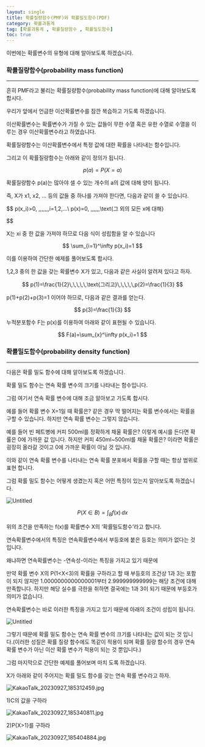 ```yaml
---
layout: single
title: 확률질량함수(PMF)와 확률밀도함수(PDF)
category: 확률과통계
tag: [확률과통계 , 확률질량함수 , 확률밀도함수]
toc: true
---
```


이번에는 확률변수의 유형에 대해 알아보도록 하겠습니다.

### 확률질량함수(probability mass function)

---

흔히 PMF라고 불리는 확률질량함수(probability mass function)에 대해 알아보도록 합시다.

우리가 앞에서 언급한 이산확률변수를 잠깐 복습하고 가도록 하겠습니다.

이산확률변수는 확률변수가 가질 수 있는 값들이 무한 수열 혹은 유한 수열로 수열을 이루는 경우 이산확률변수라고 하였습니다.

확률질량함수는 이산확률변수에서 특정 값에 대한 확률을 나타내는 함수입니다.

그리고 이 확률질량함수는 아래와 같이 정의가 됩니다.

 

$$
 p(a)=P(X=a)
$$

확률질량함수 p(a)는 많아야 셀 수 있는 개수의 a의 값에 대해 양이 됩니다.

즉, X가 x1, x2, … 등의 값들 중 하나를 가져야 한다면, 다음과 같이 쓸 수 있습니다.

$$
p(x_i)>0, \,\,\,\,\,\,\,i=1,2,...\\
p(x)=0, \,\,\,\,\,\,\text{그 외의 모든 x에 대해}

$$

X는 xi 중 한 값을 가져야 하므로 다음 식이 성립함을 알 수 있습니다

$$
\sum_{i=1}^\infty p(x_i)=1
$$

이를 이용하여 간단한 예제를 풀어보도록 합시다.

1,2,3 중의 한 값을 갖는 확률변수 X가 있고, 다음과 같은 사실이 알려져 있다고 하자.

$$
p(1)=\frac{1}{2}\,\,\,\,\,\text{그리고}\,\,\,\,\,p(2)=\frac{1}{3}
$$

p(1)+p(2)+p(3)=1 이어야 하므로, 다음과 같은 결과를 얻는다.

$$
p(3)=\frac{1}{3}
$$

누적분포함수 F는 p(x)를 이용하여 아래와 같이 표현될 수 있습니다.

$$
F(a)=\sum_{x}^\infty p(x_i)=1
$$

### 확률밀도함수(probability density function)

---

다음은 확률 밀도 함수에 대해 알아보도록 하겠습니다.

확률 밀도 함수는 연속 확률 변수의 크기를 나타내는 함수입니다.

그럼 여기서 연속 확률 변수에 대해 조금 알아보고 가도록 합시다.

예를 들어 확률 변수 X=1일 때 확률은? 같은 경우 딱 떨어지는 확률 변수에서는 확률을 구할 수 있습니다. 하지만 연속 확률 변수는 그렇지 않습니다.

예를 들어 빈 페트병에 커피 500ml를 정확하게 채울 확률은? 이렇게 예시를 든다면 확률은 0에 가까운 값 입니다. 하지만 커피 450ml~500ml를 채울 확률은? 이라면 확률은 굉장히 올라갈 것이고 0에 가까운 확률이 아닐 것 입니다.

이와 같이 연속 확률 변수를 나타내는 연속 확률 분포에서 확률을 구할 때는 항상 범위로 표현 합니다.

그럼 확률 밀도 함수는 어떻게 생겼는지 혹은 어떤 특징이 있는지 알아보도록 하겠습니다.

![Untitled](%E1%84%92%E1%85%AA%E1%86%A8%E1%84%85%E1%85%B2%E1%86%AF%E1%84%87%E1%85%A7%E1%86%AB%E1%84%89%E1%85%AE%E1%84%8B%E1%85%B4%20%E1%84%8B%E1%85%B2%E1%84%92%E1%85%A7%E1%86%BC%20d2870d15c3c340f28e232b529c3b0ab9/Untitled.png)

$$
P(X\in B)=\int_{B}^{} f(x)\,dx
$$

위의 조건을 만족하는 f(x)를 확률변수 X의 ‘확률밀도함수’라고 합니다.

연속확률변수에서의 특징은 연속확률변수에서 부등호에 붙은 등호는 의미가 없다는 것 입니다.

왜냐하면 연속확률변수는 -연속성-이라는 특징을 가지고 있기 때문에 

만약 확률 변수 X의 P(1<X<3)의 확률을 구하라고 할 때 부등호의 조건상 1과 3는 포함이 되지 않지만 1.0000000000000001부터 2.999999999999는 해당 조건에 대해 만족합니다. 하지만 해당 실수를 극한을 취하면 결국에는 1과 3이 되기 때문에 부등호가 의미가 없습니다.

연속확률변수는 바로 이러한 특징을 가지고 있기 때문에 아래의 조건이 성립이 됩니다.

![Untitled](%E1%84%92%E1%85%AA%E1%86%A8%E1%84%85%E1%85%B2%E1%86%AF%E1%84%87%E1%85%A7%E1%86%AB%E1%84%89%E1%85%AE%E1%84%8B%E1%85%B4%20%E1%84%8B%E1%85%B2%E1%84%92%E1%85%A7%E1%86%BC%20d2870d15c3c340f28e232b529c3b0ab9/Untitled%201.png)

그렇기 때문에 확률 밀도 함수는 연속 확률 변수의 크기를 나타내는 값이 되는 것 입니다.(이러한 성질은 확률 질량 함수에도 똑같이 적용이 되며 확률 질량 함수의 경우 연속 확률 변수가 아닌 이산 확률 변수가 적용이 되는 것 뿐입니다.)

그럼 마지막으로 간단한 예제를 풀어보며 마치 도록 하겠습니다.

X가 아래와 같이 주어지는 확률 밀도 함수를 갖는 연속 확률 변수라고 하자.

![KakaoTalk_20230927_185312459.jpg](%E1%84%92%E1%85%AA%E1%86%A8%E1%84%85%E1%85%B2%E1%86%AF%E1%84%87%E1%85%A7%E1%86%AB%E1%84%89%E1%85%AE%E1%84%8B%E1%85%B4%20%E1%84%8B%E1%85%B2%E1%84%92%E1%85%A7%E1%86%BC%20d2870d15c3c340f28e232b529c3b0ab9/KakaoTalk_20230927_185312459.jpg)

1)C의 값을 구하라

![KakaoTalk_20230927_185340811.jpg](%E1%84%92%E1%85%AA%E1%86%A8%E1%84%85%E1%85%B2%E1%86%AF%E1%84%87%E1%85%A7%E1%86%AB%E1%84%89%E1%85%AE%E1%84%8B%E1%85%B4%20%E1%84%8B%E1%85%B2%E1%84%92%E1%85%A7%E1%86%BC%20d2870d15c3c340f28e232b529c3b0ab9/KakaoTalk_20230927_185340811.jpg)

2)P{X>1}를 구하라

![KakaoTalk_20230927_185404884.jpg](%E1%84%92%E1%85%AA%E1%86%A8%E1%84%85%E1%85%B2%E1%86%AF%E1%84%87%E1%85%A7%E1%86%AB%E1%84%89%E1%85%AE%E1%84%8B%E1%85%B4%20%E1%84%8B%E1%85%B2%E1%84%92%E1%85%A7%E1%86%BC%20d2870d15c3c340f28e232b529c3b0ab9/KakaoTalk_20230927_185404884.jpg)